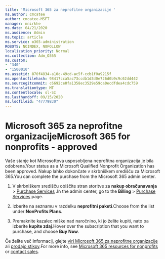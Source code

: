 ```yaml
---
title: 'Microsoft 365 za neprofitne organizacije '
ms.author: cmcatee
author: cmcatee-MSFT
manager: mnirkhe
ms.date: 04/21/2020
ms.audience: Admin
ms.topic: article
ms.service: o365-administration
ROBOTS: NOINDEX, NOFOLLOW
localization_priority: Normal
ms.collection: Adm_O365
ms.custom:
- "340"
- "1500010"
ms.assetid: 870f4834-a10c-49cd-ac5f-ccb1f0a9215f
ms.openlocfilehash: 98417cca5ac73ccdb1d3d0e726d0b9c9c62dd442
ms.sourcegitcommit: c6692ce0fa1358ec3529e59ca0ecdfdea4cdc759
ms.translationtype: MT
ms.contentlocale: sl-SI
ms.lasthandoff: 09/15/2020
ms.locfileid: "47779830"
---
```

# <a name="microsoft-365-for-nonprofits---approved"></a><span data-ttu-id="b8cbc-102">Microsoft 365 za neprofitne organizacije</span><span class="sxs-lookup"><span data-stu-id="b8cbc-102">Microsoft 365 for nonprofits - approved</span></span>

<span data-ttu-id="b8cbc-103">Vaše stanje kot Microsoftova usposobljena neprofitna organizacija je bila odobrena.</span><span class="sxs-lookup"><span data-stu-id="b8cbc-103">Your status as a Microsoft Qualified Nonprofit Organization has been approved.</span></span> <span data-ttu-id="b8cbc-104">Nakup lahko dokončate v skrbniškem središču za Microsoft 365.</span><span class="sxs-lookup"><span data-stu-id="b8cbc-104">You can complete the purchase from the Microsoft 365 admin center.</span></span>

1. <span data-ttu-id="b8cbc-105">V skrbniškem središču obiščite stran storitve za **nakup obračunavanja** \> [Purchase Services](https://go.microsoft.com/fwlink/p/?linkid=868433) .</span><span class="sxs-lookup"><span data-stu-id="b8cbc-105">In the admin center, go to the **Billing** \> [Purchase Services](https://go.microsoft.com/fwlink/p/?linkid=868433) page.</span></span>

2. <span data-ttu-id="b8cbc-106">Izberite na seznamu v razdelku **neprofitni paketi**.</span><span class="sxs-lookup"><span data-stu-id="b8cbc-106">Choose from the list under **NonProfits Plans**.</span></span>

3. <span data-ttu-id="b8cbc-107">Premaknite kazalec miške nad naročnino, ki jo želite kupiti, nato pa izberite **kupite zdaj**.</span><span class="sxs-lookup"><span data-stu-id="b8cbc-107">Hover over the subscription that you want to purchase, and choose **Buy Now**.</span></span>

<span data-ttu-id="b8cbc-108">Če želite več informacij, glejte [viri Microsoft 365 za neprofitne organizacije](https://www.microsoft.com/nonprofits/microsoft-365) ali [prodajo stikov](https://www.microsoft.com/nonprofits/contact-us).</span><span class="sxs-lookup"><span data-stu-id="b8cbc-108">For more info, see [Microsoft 365 resources for nonprofits](https://www.microsoft.com/nonprofits/microsoft-365) or [contact sales](https://www.microsoft.com/nonprofits/contact-us).</span></span>
